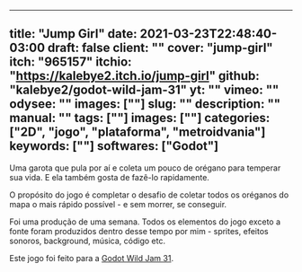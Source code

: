 
---
title: "Jump Girl"
date: 2021-03-23T22:48:40-03:00
draft: false
client: ""
cover: "jump-girl"
itch: "965157"
itchio: "https://kalebye2.itch.io/jump-girl"
github: "kalebye2/godot-wild-jam-31"
yt: ""
vimeo: ""
odysee: ""
images: [""]
slug: ""
description: ""
manual: ""
tags: [""]
images: [""]
categories: ["2D", "jogo", "plataforma", "metroidvania"]
keywords: [""]
softwares: ["Godot"]
---

Uma garota que pula por aí e coleta um pouco de orégano para temperar sua vida.
E ela também gosta de fazê-lo rapidamente.

O propósito do jogo é completar o desafio de coletar todos os oréganos do mapa o mais rápido possível - e sem morrer, se conseguir.

Foi uma produção de uma semana.
Todos os elementos do jogo exceto a fonte foram produzidos dentro desse tempo por mim - sprites, efeitos sonoros, background, música, código etc.

Este jogo foi feito para a [Godot Wild Jam 31](https://itch.io/jam/godot-wild-jam-31).


